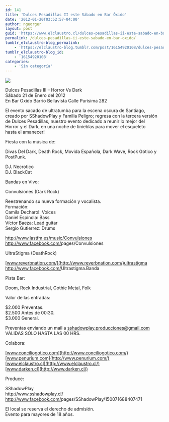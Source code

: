 ```yaml
---
id: 141
title: 'Dulces Pesadillas II este Sábado en Bar Óxido'
date: '2012-01-20T03:52:57-04:00'
author: ngeorger
layout: post
guid: 'https://www.elclaustro.cl/dulces-pesadillas-ii-este-sabado-en-bar-oxido/'
permalink: /dulces-pesadillas-ii-este-sabado-en-bar-oxido/
tumblr_elclaustro-blog_permalink:
    - 'https://elclaustro-blog.tumblr.com/post/16154920108/dulces-pesadillas-ii-este-s%C3%A1bado-en-bar-%C3%B3xido'
tumblr_elclaustro-blog_id:
    - '16154920108'
categories:
    - 'Sin categoría'
---
```


![](http://www.sshadowplay.cl/wp-content/uploads/2011/12/promo-21-1-12-DP-III.jpg)

Dulces Pesadillas III – Horror Vs Dark  
 Sábado 21 de Enero del 2012  
 En Bar Oxido Barrio Bellavista Calle Purisima 282

 El evento sacado de ultratumba para la escena oscura de Santiago,  
 creado por SShadowPlay y Familia Peligro; regresa con la tercera versión   
 de Dulces Pesadillas, nuestro evento dedicado a reunir lo mejor del   
 Horror y el Dark, en una noche de tinieblas para mover el esqueleto   
 hasta el amanecer!   
  
 Fiesta con la música de:

 Divas Del Dark, Death Rock, Movida Española, Dark Wave, Rock Gótico y PostPunk.

 DJ. Necrotico  
 DJ. BlackCat

 Bandas en Vivo:

 Convulsiones (Dark Rock)

 Reestrenando su nueva formación y vocalista.  
 Formación:   
 Camila Decharol: Voices  
 Daniel Espínola: Bass  
 Víctor Baeza: Lead guitar  
 Sergio Gutierrez: Drums

[<span><http://www.lastfm.es/></span>music/Convulsiones](http://www.lastfm.es/music/Convulsiones)  
[](http://www.facebook.com/pages/Convulsiones)<http://www.facebook.com/>pages/Convulsiones

 UltraStigma (DeathRock)

[](http://www.reverbnation.com/ultrastigma)[www.reverbnation.com/](http://www.reverbnation.com/)ultrastigma  
[](http://www.facebook.com/Ultrastigma.Banda)<http://www.facebook.com/>Ultrastigma.Banda

 Pista Bar:

 Doom, Rock Industrial, Gothic Metal, Folk

 Valor de las entradas:

 $2.000 Preventas.  
 $2.500 Antes de 00:30.  
 $3.000 General.

 Preventas enviando un mail a sshadowplay.producciones@gmail.com VÁLIDAS SÓLO HASTA LAS 00 HRS.

 Colabora:

[www.conciliogotico.com](http://www.conciliogotico.com/)  
[www.penurium.com](http://www.penurium.com/)  
[www.elclaustro.cl](http://www.elclaustro.cl/)  
[www.darken.cl](http://www.darken.cl/)

 Produce:

 SShadowPlay  
<http://www.sshadowplay.cl/>  
[](http://www.facebook.com/pages/SShadowPlay/150071688407471)<http://www.facebook.com/>pages/SShadowPlay/150071688407471

 El local se reserva el derecho de admisión.  
 Evento para mayores de 18 años.